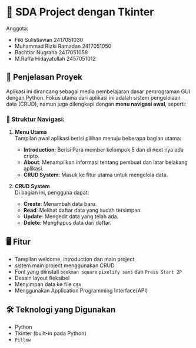 # 🎨 SDA Project dengan Tkinter

Anggota:
- Fiki Sulistiawan 2417051030
- Muhammad Rizki Ramadan 2417051050
- Bachtiar Nugraha 2417051058
- M.Raffa Hidayatullah 2457051012

## 📖 Penjelasan Proyek

Aplikasi ini dirancang sebagai media pembelajaran dasar pemrograman GUI dengan Python. Fokus utama dari aplikasi ini adalah sistem pengelolaan data (CRUD), namun juga dilengkapi dengan **menu navigasi awal**, seperti:

### 🧭 Struktur Navigasi:

1. **Menu Utama**  
   Tampilan awal aplikasi berisi pilihan menuju beberapa bagian utama:
   - **Introduction**: Berisi Para member kelompok 5 dan di next nya ada cripto.
   - **About**: Menampilkan informasi tentang pembuat dan latar belakang aplikasi.
   - **CRUD System**: Masuk ke fitur utama untuk mengelola data.

2. **CRUD System**  
   Di bagian ini, pengguna dapat:
   - **Create**: Menambah data baru.
   - **Read**: Melihat daftar data yang sudah tersimpan.
   - **Update**: Mengedit data yang telah ada.
   - **Delete**: Menghapus data dari daftar.

## 🖥️ Fitur

- Tampilan welcome, introduction dan main project
- sistem main project menggunakan CRUD
- Font yang diinstall `beekman square` `pixelify sans` dan `Press Start 2P`
- Desain layout fleksibel
- Menyimpan data ke file csv
- Menggunakan Application Programming Interface(API)

## 🛠️ Teknologi yang Digunakan

- Python
- Tkinter (built-in pada Python)
- `Pillow`